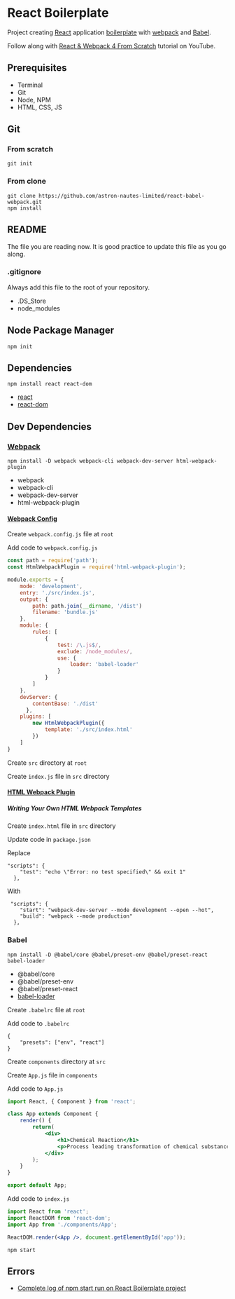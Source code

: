 # React Boilerplate

Project creating [React](https://reactjs.org/) application [boilerplate](https://medium.freecodecamp.org/whats-boilerplate-and-why-do-we-use-it-let-s-check-out-the-coding-style-guide-ac2b6c814ee7) with [webpack](https://webpack.js.org/) and [Babel](https://babeljs.io/).

Follow along with [React &amp; Webpack 4 From Scratch](https://www.youtube.com/watch?v=deyxI-6C2u4) tutorial on YouTube.

## Prerequisites

- Terminal
- Git
- Node, NPM
- HTML, CSS, JS

## Git

### From scratch

`git init`

### From clone

```shell
git clone https://github.com/astron-nautes-limited/react-babel-webpack.git
npm install
```

## README

The file you are reading now. It is good practice to update this file as you go along.

### .gitignore

Always add this file to the root of your repository. 

- .DS_Store
- node_modules

## Node Package Manager

`npm init`

## Dependencies

`npm install react react-dom`

- [react](https://reactjs.org/docs/react-api.html)
- [react-dom](https://reactjs.org/docs/react-dom.html)

## Dev Dependencies

### [Webpack](https://webpack.js.org)

`npm install -D webpack webpack-cli webpack-dev-server html-webpack-plugin`

- webpack
- webpack-cli
- webpack-dev-server
- html-webpack-plugin

#### [Webpack Config](https://webpack.js.org/configuration/)

Create `webpack.config.js` file at `root`

Add code to `webpack.config.js`

```jsx
const path = require('path');
const HtmlWebpackPlugin = require('html-webpack-plugin');

module.exports = {
    mode: 'development',
    entry: './src/index.js',
    output: {
        path: path.join(__dirname, '/dist')
        filename: 'bundle.js'
    },
    module: {
        rules: [
            {
                test: /\.js$/,
                exclude: /node_modules/,
                use: {
                    loader: 'babel-loader'
                }
            }
        ]
    },
    devServer: {
        contentBase: './dist'
      },
    plugins: [
        new HtmlWebpackPlugin({
            template: './src/index.html'
        })
    ]
}
```

Create `src` directory at `root` 

Create `index.js` file in `src` directory

#### [HTML Webpack Plugin](https://github.com/jantimon/html-webpack-plugin)

##### Writing Your Own HTML Webpack Templates

Create `index.html` file in `src` directory

Update code in `package.json`

Replace

```shell
"scripts": {
    "test": "echo \"Error: no test specified\" && exit 1"
  },
```

With

```shell
 "scripts": {
    "start": "webpack-dev-server --mode development --open --hot",
    "build": "webpack --mode production" 
  },
```

### Babel

`npm install -D @babel/core @babel/preset-env @babel/preset-react babel-loader`

- @babel/core
- @babel/preset-env
- @babel/preset-react
- [babel-loader](https://github.com/babel/babel-loader)

Create `.babelrc` file at `root`

Add code to `.babelrc`

```shell
{
    "presets": ["env", "react"]
}
```

Create `components` directory at `src` 

Create `App.js` file in `components` 

Add code to `App.js`

```jsx
import React, { Component } from 'react';

class App extends Component {
    render() {
        return(
            <div>
                <h1>Chemical Reaction</h1>
                <p>Process leading transformation of chemical substances into other chemicals.</p>
            </div>
        );
    }
}

export default App;
```

Add code to `index.js`

```jsx
import React from 'react';
import ReactDOM from 'react-dom';
import App from './components/App';

ReactDOM.render(<App />, document.getElementById('app'));
```

`npm start`

## Errors

- [Complete log of npm start run on React Boilerplate project](https://gist.github.com/earth2travis/ba2d2a07358107edf4455feaf9c080a9)